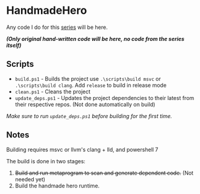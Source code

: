# HandmadeHero

Any code I do for this [series](https://handmadehero.org) will be here.  

***(Only original hand-written code will be here, no code from the series itself)***

## Scripts

* `build.ps1` - Builds the project use `.\scripts\build msvc` or `.\scripts\build clang`. Add `release` to build in release mode
* `clean.ps1` - Cleans the project
* `update_deps.ps1` - Updates the project dependencies to their latest from their respective repos. (Not done automatically on build)

*Make sure to run `update_deps.ps1` before building for the first time.*

## Notes

Building requires msvc or llvm's clang + lld, and powershell 7

The build is done in two stages:

1. ~~Build and run metaprogram to scan and generate dependent code.~~ (Not needed yet)
2. Build the handmade hero runtime.

